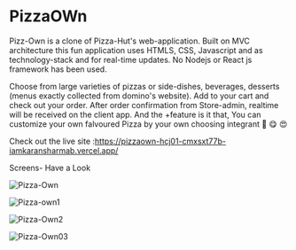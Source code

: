 # PizzaOWn

Pizz-Own  is a clone of Pizza-Hut's web-application. Built on MVC architecture this fun application uses HTMLS, CSS, Javascript and as technology-stack and  for real-time updates. No Nodejs or React js framework has been used.

Choose from large varieties of pizzas or side-dishes, beverages, desserts (menus exactly collected from domino's website). Add to your cart and check out your order. After order confirmation from Store-admin, realtime will be received on the client app.
And the +feature is it that, You can customize your own falvoured Pizza by your own choosing integrant :pizza: :yum: :heart_eyes: 

Check out the live site :https://pizzaown-hcj01-cmxsxt77b-iamkaransharmab.vercel.app/




Screens- Have a Look 


![Pizza-Own](https://user-images.githubusercontent.com/61596570/194649300-c33a25c3-6f90-4d1b-a93b-113347af0a08.png)

![Pizza-own1](https://user-images.githubusercontent.com/61596570/194649333-5f3f73c3-5d0d-4795-b20c-42ddef75ea52.png)

![Pizza-Own2](https://user-images.githubusercontent.com/61596570/194649360-e555927a-2e79-4de7-bf4a-6b0baba2e467.png)

![Pizza-Own03](https://user-images.githubusercontent.com/61596570/194649379-641b3e59-07ca-4c77-bf60-83da7eb40ea5.png)
